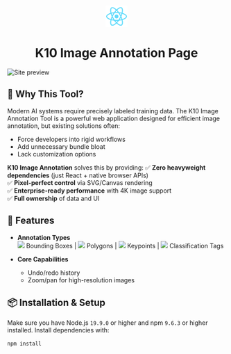 <p align="center">
  <img src="/public/logo192.png" width="50" alt="Logo" />
</p>
<h1 align="center">K10 Image Annotation Page</h1>

![Site preview](/public/site-preview2.png)

## 🌟 Why This Tool?

Modern AI systems require precisely labeled training data. The K10 Image Annotation Tool is a powerful web application designed for efficient image annotation, but existing solutions often:
- Force developers into rigid workflows
- Add unnecessary bundle bloat
- Lack customization options

**K10 Image Annotation** solves this by providing:
✅ **Zero heavyweight dependencies** (just React + native browser APIs)  
✅ **Pixel-perfect control** via SVG/Canvas rendering  
✅ **Enterprise-ready performance** with 4K image support  
✅ **Full ownership** of data and UI  

## 🚀 Features

- **Annotation Types**  
  <img src="box-icon.png" width="20"/> Bounding Boxes | <img src="polygon-icon.png" width="20"/> Polygons | <img src="pin-icon.png" width="20"/> Keypoints | <img src="tag-icon.png" width="20"/> Classification Tags

- **Core Capabilities**  
  - Undo/redo history   
  - Zoom/pan for high-resolution images

## 📦 Installation & Setup

Make sure you have Node.js `19.9.0` or higher and npm `9.6.3` or higher installed. Install dependencies with:

```bash
npm install